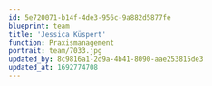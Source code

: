 ```yaml
---
id: 5e720071-b14f-4de3-956c-9a882d5877fe
blueprint: team
title: 'Jessica Küspert'
function: Praxismanagement
portrait: team/7033.jpg
updated_by: 8c9816a1-2d9a-4b41-8090-aae253815de3
updated_at: 1692774708
---
```


